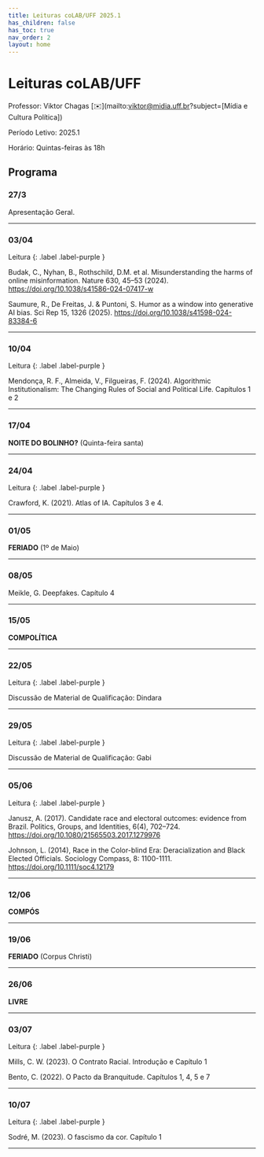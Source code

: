```yaml
---
title: Leituras coLAB/UFF 2025.1
has_children: false
has_toc: true
nav_order: 2
layout: home
---
```


# Leituras coLAB/UFF

Professor: Viktor Chagas [✉️](mailto:viktor@midia.uff.br?subject=[Mídia e Cultura Política])

Período Letivo: 2025.1

Horário: Quintas-feiras às 18h

## Programa


### 27/3

Apresentação Geral.

---

### 03/04

Leitura
{: .label .label-purple } 

Budak, C., Nyhan, B., Rothschild, D.M. et al. Misunderstanding the harms of online misinformation. Nature 630, 45–53 (2024). https://doi.org/10.1038/s41586-024-07417-w

Saumure, R., De Freitas, J. & Puntoni, S. Humor as a window into generative AI bias. Sci Rep 15, 1326 (2025). https://doi.org/10.1038/s41598-024-83384-6

---

### 10/04

Leitura
{: .label .label-purple } 

Mendonça, R. F., Almeida, V., Filgueiras, F. (2024). Algorithmic Institutionalism: The Changing Rules of Social and Political Life. Capítulos 1 e 2


---

### 17/04

**NOITE DO BOLINHO?** (Quinta-feira santa)

---

### 24/04

Leitura
{: .label .label-purple } 

Crawford, K. (2021). Atlas of IA. Capítulos 3 e 4.


---

### 01/05

**FERIADO** (1º de Maio)

---

### 08/05

Meikle, G. Deepfakes. Capítulo 4

---

### 15/05

**COMPOLÍTICA**

---

### 22/05

Leitura
{: .label .label-purple } 

Discussão de Material de Qualificação: Dindara

---

### 29/05

Leitura
{: .label .label-purple } 

Discussão de Material de Qualificação: Gabi

---

### 05/06

Leitura
{: .label .label-purple } 

Janusz, A. (2017). Candidate race and electoral outcomes: evidence from Brazil. Politics, Groups, and Identities, 6(4), 702–724. https://doi.org/10.1080/21565503.2017.1279976

Johnson, L. (2014), Race in the Color-blind Era: Deracialization and Black Elected Officials. Sociology Compass, 8: 1100-1111. https://doi.org/10.1111/soc4.12179

---

### 12/06

**COMPÓS**

---

### 19/06

**FERIADO** (Corpus Christi)

---

### 26/06

**LIVRE**

---

### 03/07

Leitura
{: .label .label-purple } 

Mills, C. W. (2023). O Contrato Racial. Introdução e Capítulo 1

Bento, C. (2022). O Pacto da Branquitude. Capítulos 1, 4, 5 e 7

---

### 10/07

Leitura
{: .label .label-purple } 

Sodré, M. (2023). O fascismo da cor. Capítulo 1

---


